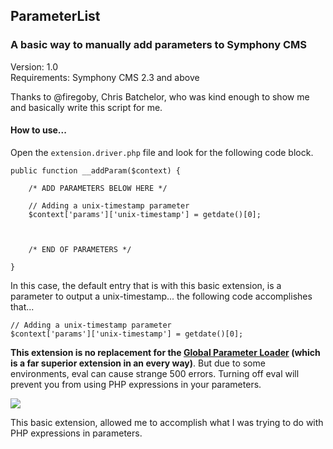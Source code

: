 ## ParameterList

### A basic way to manually add parameters to Symphony CMS

Version: 1.0  
Requirements: Symphony CMS 2.3 and above

Thanks to @firegoby, Chris Batchelor, who was kind enough to show me and basically write this script for me. 

#### How to use...

Open the `extension.driver.php` file and look for the following code block.

```
public function __addParam($context) {

	/* ADD PARAMETERS BELOW HERE */

	// Adding a unix-timestamp parameter
	$context['params']['unix-timestamp'] = getdate()[0]; 



	/* END OF PARAMETERS */

}
```

In this case, the default entry that is with this basic extension, is a parameter to output a unix-timestamp... the following code accomplishes that...

```
// Adding a unix-timestamp parameter
$context['params']['unix-timestamp'] = getdate()[0];
```

**This extension is no replacement for the [Global Parameter Loader](https://github.com/symphonists/globalparamloader.git) (which is a far superior extension in an every way)**. But due to some environments, eval can cause strange 500 errors. Turning off eval will prevent you from using PHP expressions in your parameters.

![](http://f.cl.ly/items/0c2K0I2c140E0j2y3P0b/Screen%20Shot%202014-10-05%20at%204.27.09%20PM.png)

This basic extension, allowed me to accomplish what I was trying to do with PHP expressions in parameters.

